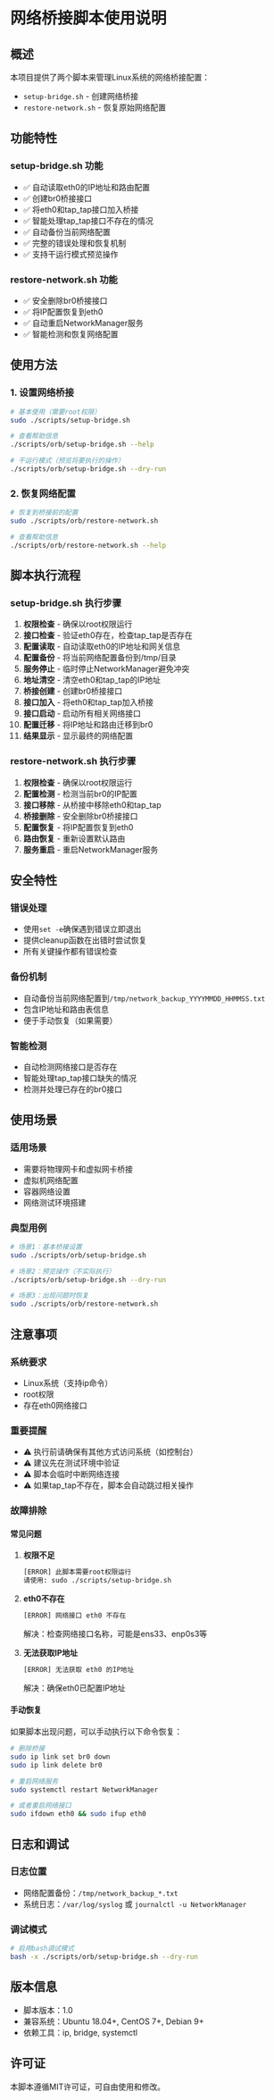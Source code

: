 # 网络桥接脚本使用说明

## 概述

本项目提供了两个脚本来管理Linux系统的网络桥接配置：

- `setup-bridge.sh` - 创建网络桥接
- `restore-network.sh` - 恢复原始网络配置

## 功能特性

### setup-bridge.sh 功能
- ✅ 自动读取eth0的IP地址和路由配置
- ✅ 创建br0桥接接口
- ✅ 将eth0和tap_tap接口加入桥接
- ✅ 智能处理tap_tap接口不存在的情况
- ✅ 自动备份当前网络配置
- ✅ 完整的错误处理和恢复机制
- ✅ 支持干运行模式预览操作

### restore-network.sh 功能
- ✅ 安全删除br0桥接接口
- ✅ 将IP配置恢复到eth0
- ✅ 自动重启NetworkManager服务
- ✅ 智能检测和恢复网络配置

## 使用方法

### 1. 设置网络桥接

```bash
# 基本使用（需要root权限）
sudo ./scripts/setup-bridge.sh

# 查看帮助信息
./scripts/orb/setup-bridge.sh --help

# 干运行模式（预览将要执行的操作）
./scripts/orb/setup-bridge.sh --dry-run
```

### 2. 恢复网络配置

```bash
# 恢复到桥接前的配置
sudo ./scripts/orb/restore-network.sh

# 查看帮助信息
./scripts/orb/restore-network.sh --help
```

## 脚本执行流程

### setup-bridge.sh 执行步骤

1. **权限检查** - 确保以root权限运行
2. **接口检查** - 验证eth0存在，检查tap_tap是否存在
3. **配置读取** - 自动读取eth0的IP地址和网关信息
4. **配置备份** - 将当前网络配置备份到/tmp/目录
5. **服务停止** - 临时停止NetworkManager避免冲突
6. **地址清空** - 清空eth0和tap_tap的IP地址
7. **桥接创建** - 创建br0桥接接口
8. **接口加入** - 将eth0和tap_tap加入桥接
9. **接口启动** - 启动所有相关网络接口
10. **配置迁移** - 将IP地址和路由迁移到br0
11. **结果显示** - 显示最终的网络配置

### restore-network.sh 执行步骤

1. **权限检查** - 确保以root权限运行
2. **配置检测** - 检测当前br0的IP配置
3. **接口移除** - 从桥接中移除eth0和tap_tap
4. **桥接删除** - 安全删除br0桥接接口
5. **配置恢复** - 将IP配置恢复到eth0
6. **路由恢复** - 重新设置默认路由
7. **服务重启** - 重启NetworkManager服务

## 安全特性

### 错误处理
- 使用`set -e`确保遇到错误立即退出
- 提供cleanup函数在出错时尝试恢复
- 所有关键操作都有错误检查

### 备份机制
- 自动备份当前网络配置到`/tmp/network_backup_YYYYMMDD_HHMMSS.txt`
- 包含IP地址和路由表信息
- 便于手动恢复（如果需要）

### 智能检测
- 自动检测网络接口是否存在
- 智能处理tap_tap接口缺失的情况
- 检测并处理已存在的br0接口

## 使用场景

### 适用场景
- 需要将物理网卡和虚拟网卡桥接
- 虚拟机网络配置
- 容器网络设置
- 网络测试环境搭建

### 典型用例
```bash
# 场景1：基本桥接设置
sudo ./scripts/orb/setup-bridge.sh

# 场景2：预览操作（不实际执行）
./scripts/orb/setup-bridge.sh --dry-run

# 场景3：出现问题时恢复
sudo ./scripts/orb/restore-network.sh
```

## 注意事项

### 系统要求
- Linux系统（支持ip命令）
- root权限
- 存在eth0网络接口

### 重要提醒
- ⚠️ 执行前请确保有其他方式访问系统（如控制台）
- ⚠️ 建议先在测试环境中验证
- ⚠️ 脚本会临时中断网络连接
- ⚠️ 如果tap_tap不存在，脚本会自动跳过相关操作

### 故障排除

#### 常见问题

1. **权限不足**
   ```bash
   [ERROR] 此脚本需要root权限运行
   请使用: sudo ./scripts/setup-bridge.sh
   ```

2. **eth0不存在**
   ```bash
   [ERROR] 网络接口 eth0 不存在
   ```
   解决：检查网络接口名称，可能是ens33、enp0s3等

3. **无法获取IP地址**
   ```bash
   [ERROR] 无法获取 eth0 的IP地址
   ```
   解决：确保eth0已配置IP地址

#### 手动恢复
如果脚本出现问题，可以手动执行以下命令恢复：

```bash
# 删除桥接
sudo ip link set br0 down
sudo ip link delete br0

# 重启网络服务
sudo systemctl restart NetworkManager

# 或者重启网络接口
sudo ifdown eth0 && sudo ifup eth0
```

## 日志和调试

### 日志位置
- 网络配置备份：`/tmp/network_backup_*.txt`
- 系统日志：`/var/log/syslog` 或 `journalctl -u NetworkManager`

### 调试模式
```bash
# 启用bash调试模式
bash -x ./scripts/orb/setup-bridge.sh --dry-run
```

## 版本信息

- 脚本版本：1.0
- 兼容系统：Ubuntu 18.04+, CentOS 7+, Debian 9+
- 依赖工具：ip, bridge, systemctl

## 许可证

本脚本遵循MIT许可证，可自由使用和修改。